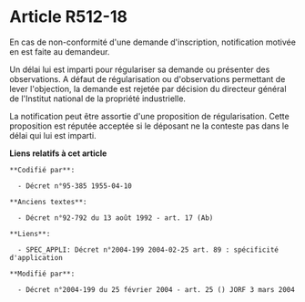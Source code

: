 # Article R512-18

En cas de non-conformité d'une demande d'inscription, notification motivée en est faite au demandeur.

Un délai lui est imparti pour régulariser sa demande ou présenter des observations. A défaut de régularisation ou
d'observations permettant de lever l'objection, la demande est rejetée par décision du directeur général de l'Institut
national de la propriété industrielle.

La notification peut être assortie d'une proposition de régularisation. Cette proposition est réputée acceptée si le déposant
ne la conteste pas dans le délai qui lui est imparti.

**Liens relatifs à cet article**

	**Codifié par**:

	  - Décret n°95-385 1955-04-10

	**Anciens textes**:

	  - Décret n°92-792 du 13 août 1992 - art. 17 (Ab)

	**Liens**:

	  - SPEC_APPLI: Décret n°2004-199 2004-02-25 art. 89 : spécificité d'application

	**Modifié par**:

	  - Décret n°2004-199 du 25 février 2004 - art. 25 () JORF 3 mars 2004
